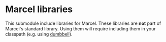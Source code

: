 # Marcel libraries

This submodule include libraries for Marcel. These libraries are **not** part of Marcel's standard library. Using
them will require including them in your classpath (e.g. using [dumbbell](https://tambapps.github.io/marcel/tools/dumbbell.html)).
